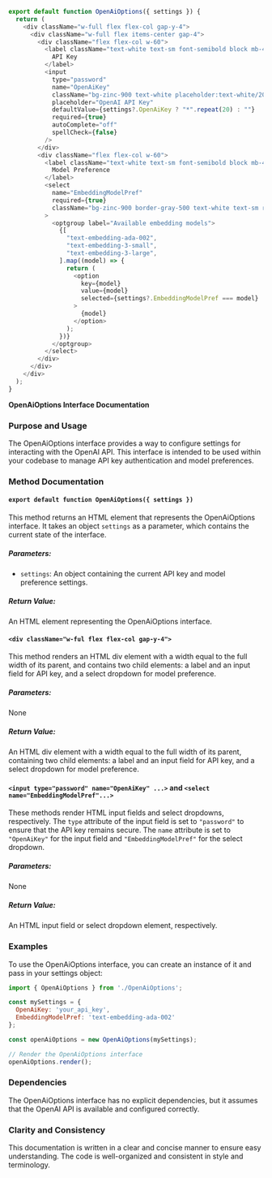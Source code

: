 ```javascript
export default function OpenAiOptions({ settings }) {
  return (
    <div className="w-full flex flex-col gap-y-4">
      <div className="w-full flex items-center gap-4">
        <div className="flex flex-col w-60">
          <label className="text-white text-sm font-semibold block mb-4">
            API Key
          </label>
          <input
            type="password"
            name="OpenAiKey"
            className="bg-zinc-900 text-white placeholder:text-white/20 text-sm rounded-lg focus:border-white block w-full p-2.5"
            placeholder="OpenAI API Key"
            defaultValue={settings?.OpenAiKey ? "*".repeat(20) : ""}
            required={true}
            autoComplete="off"
            spellCheck={false}
          />
        </div>
        <div className="flex flex-col w-60">
          <label className="text-white text-sm font-semibold block mb-4">
            Model Preference
          </label>
          <select
            name="EmbeddingModelPref"
            required={true}
            className="bg-zinc-900 border-gray-500 text-white text-sm rounded-lg block w-full p-2.5"
          >
            <optgroup label="Available embedding models">
              {[
                "text-embedding-ada-002",
                "text-embedding-3-small",
                "text-embedding-3-large",
              ].map((model) => {
                return (
                  <option
                    key={model}
                    value={model}
                    selected={settings?.EmbeddingModelPref === model}
                  >
                    {model}
                  </option>
                );
              })}
            </optgroup>
          </select>
        </div>
      </div>
    </div>
  );
}

```
**OpenAiOptions Interface Documentation**

### Purpose and Usage

The OpenAiOptions interface provides a way to configure settings for interacting with the OpenAI API. This interface is intended to be used within your codebase to manage API key authentication and model preferences.

### Method Documentation

#### `export default function OpenAiOptions({ settings })`

This method returns an HTML element that represents the OpenAiOptions interface. It takes an object `settings` as a parameter, which contains the current state of the interface.

##### Parameters:

* `settings`: An object containing the current API key and model preference settings.

##### Return Value:

An HTML element representing the OpenAiOptions interface.

#### `<div className="w-ful flex flex-col gap-y-4">`

This method renders an HTML div element with a width equal to the full width of its parent, and contains two child elements: a label and an input field for API key, and a select dropdown for model preference.

##### Parameters:

None

##### Return Value:

An HTML div element with a width equal to the full width of its parent, containing two child elements: a label and an input field for API key, and a select dropdown for model preference.

#### `<input type="password" name="OpenAiKey" ...>` and `<select name="EmbeddingModelPref"...>`

These methods render HTML input fields and select dropdowns, respectively. The `type` attribute of the input field is set to `"password"` to ensure that the API key remains secure. The `name` attribute is set to `"OpenAiKey"` for the input field and `"EmbeddingModelPref"` for the select dropdown.

##### Parameters:

None

##### Return Value:

An HTML input field or select dropdown element, respectively.

### Examples

To use the OpenAiOptions interface, you can create an instance of it and pass in your settings object:
```javascript
import { OpenAiOptions } from './OpenAiOptions';

const mySettings = {
  OpenAiKey: 'your_api_key',
  EmbeddingModelPref: 'text-embedding-ada-002'
};

const openAiOptions = new OpenAiOptions(mySettings);

// Render the OpenAiOptions interface
openAiOptions.render();
```
### Dependencies

The OpenAiOptions interface has no explicit dependencies, but it assumes that the OpenAI API is available and configured correctly.

### Clarity and Consistency

This documentation is written in a clear and concise manner to ensure easy understanding. The code is well-organized and consistent in style and terminology.